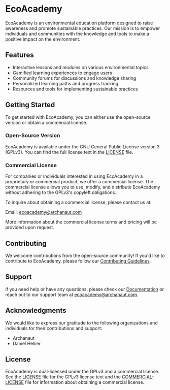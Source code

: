 # EcoAcademy

EcoAcademy is an environmental education platform designed to raise awareness and promote sustainable practices. Our mission is to empower individuals and communities with the knowledge and tools to make a positive impact on the environment.

## Features

- Interactive lessons and modules on various environmental topics
- Gamified learning experiences to engage users
- Community forums for discussions and knowledge sharing
- Personalized learning paths and progress tracking
- Resources and tools for implementing sustainable practices

## Getting Started

To get started with EcoAcademy, you can either use the open-source version or obtain a commercial license.

### Open-Source Version

EcoAcademy is available under the GNU General Public License version 3 (GPLv3). You can find the full license text in the [LICENSE](LICENSE) file.

### Commercial License

For companies or individuals interested in using EcoAcademy in a proprietary or commercial product, we offer a commercial license. The commercial license allows you to use, modify, and distribute EcoAcademy without adhering to the GPLv3's copyleft obligations.

To inquire about obtaining a commercial license, please contact us at:

Email: ecoacademy@archanaut.com

More information about the commercial license terms and pricing will be provided upon request.

## Contributing

We welcome contributions from the open-source community! If you'd like to contribute to EcoAcademy, please follow our [Contributing Guidelines](CONTRIBUTING.md).

## Support

If you need help or have any questions, please check our [Documentation](https://ecoacademy.vercel.app/docs) or reach out to our support team at ecoacademy@archanaut.com.

## Acknowledgments

We would like to express our gratitude to the following organizations and individuals for their contributions and support:

- Archanaut
- Daniel Hellier

## License

EcoAcademy is dual-licensed under the GPLv3 and a commercial license. See the [LICENSE](LICENSE) file for the GPLv3 license text and the [COMMERCIAL-LICENSE](COMMERCIAL-LICENSE) file for information about obtaining a commercial license.
